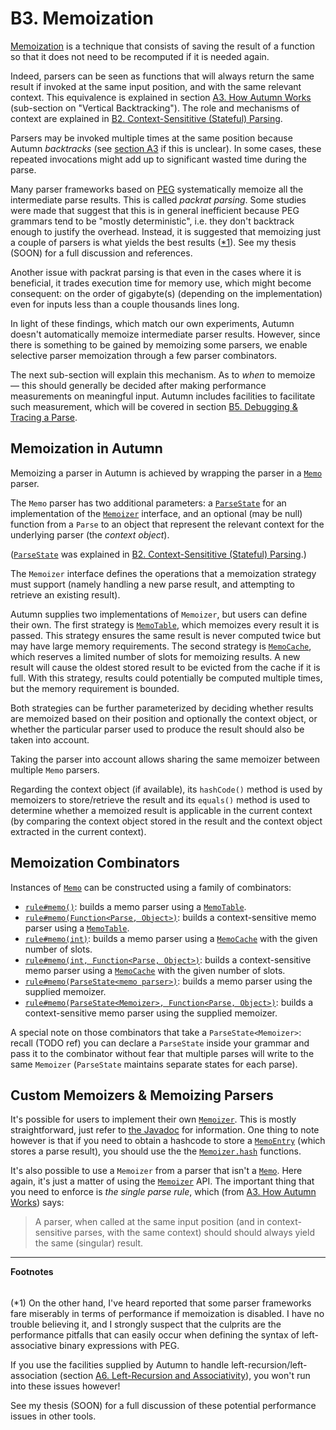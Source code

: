 # B3. Memoization

[Memoization] is a technique that consists of saving the result of a function so that it does not
need to be recomputed if it is needed again.

Indeed, parsers can be seen as functions that will always return the same result if invoked at the
same input position, and with the same relevant context. This equivalence is explained in section
[A3. How Autumn Works] (sub-section on "Vertical Backtracking"). The role and mechanisms of context
are explained in [B2. Context-Sensititive (Stateful) Parsing].

Parsers may be invoked multiple times at the same position because Autumn *backtracks* (see [section
A3] if this is unclear). In some cases, these repeated invocations might add up to significant
wasted time during the parse.

Many parser frameworks based on [PEG] systematically memoize all the intermediate parse results.
This is called *packrat parsing*. Some studies were made that suggest that this is in general
inefficient because PEG grammars tend to be "mostly deterministic", i.e. they don't backtrack enough
to justify the overhead. Instead, it is suggested that memoizing just a couple of parsers is what
yields the best results ([*1]). See my thesis (SOON) for a full discussion and references.

Another issue with packrat parsing is that even in the cases where it is beneficial, it trades
execution time for memory use, which might become consequent: on the order of gigabyte(s) (depending
on the implementation) even for inputs less than a couple thousands lines long.

In light of these findings, which match our own experiments, Autumn doesn't automatically memoize
intermediate parser results. However, since there is something to be gained by memoizing some
parsers, we enable selective parser memoization through a few parser combinators.

The next sub-section will explain this mechanism. As to *when* to memoize — this should generally
be decided after making performance measurements on meaningful input. Autumn includes facilities
to facilitate such measurement, which will be covered in section [B5. Debugging & Tracing a Parse].

[Memoization]: https://en.wikipedia.org/wiki/Memoization
[section A3]: A3-how-autumn-works.md
[A3. How Autumn Works]: A3-how-autumn-works.md#vertical-backtracking
[B2. Context-Sensititive (Stateful) Parsing]: B2-context-sensitive-parsing.md
[PEG]: https://en.wikipedia.org/wiki/Parsing_expression_grammar
[B5. Debugging & Tracing a Parse]: B5-debugging-tracing.md

## Memoization in Autumn

Memoizing a parser in Autumn is achieved by wrapping the parser in a [`Memo`] parser.

The `Memo` parser has two additional parameters: a [`ParseState`] for an implementation of the
[`Memoizer`] interface, and an optional (may be null) function from a `Parse` to an object that
represent the relevant context for the underlying parser (the *context object*).

([`ParseState`] was explained in [B2. Context-Sensititive (Stateful) Parsing][B2-parse].)

The `Memoizer` interface defines the operations that a memoization strategy must support (namely
handling a new parse result, and attempting to retrieve an existing result).

Autumn supplies two implementations of `Memoizer`, but users can define their own. The first
strategy is [`MemoTable`], which memoizes every result it is passed. This strategy ensures the same
result is never computed twice but may have large memory requirements. The second strategy is
[`MemoCache`], which reserves a limited number of slots for memoizing results. A new result will
cause the oldest stored result to be evicted from the cache if it is full. With this strategy,
results could potentially be computed multiple times, but the memory requirement is bounded.

Both strategies can be further parameterized by deciding whether results are memoized based on their
position and optionally the context object, or whether the particular parser used to produce the
result should also be taken into account.

Taking the parser into account allows sharing the same memoizer between multiple `Memo` parsers.

Regarding the context object (if available), its `hashCode()` method is used by memoizers to
store/retrieve the result and its `equals()` method is used to determine whether a memoized result
is applicable in the current context (by comparing the context object stored in the result and the
context object extracted in the current context). 

[`Memo`]: https://javadoc.jitpack.io/com/github/norswap/autumn4/-SNAPSHOT/javadoc/norswap/autumn/parsers/Memo.html
[`Memoizer`]: https://javadoc.jitpack.io/com/github/norswap/autumn4/-SNAPSHOT/javadoc/norswap/autumn/memo/Memoizer.html
[`MemoTable`]: https://javadoc.jitpack.io/com/github/norswap/autumn4/-SNAPSHOT/javadoc/norswap/autumn/memo/MemoTable.html
[`MemoCache`]: https://javadoc.jitpack.io/com/github/norswap/autumn4/-SNAPSHOT/javadoc/norswap/autumn/memo/MemoCache.html
[`ParseState`]: https://javadoc.jitpack.io/com/github/norswap/autumn4/-SNAPSHOT/javadoc/norswap/autumn/ParseState.html
[B2-parse]: B2-context-sensitive-parsing.md#parse-state

## Memoization Combinators

Instances of [`Memo`] can be constructed using a family of combinators:

- [`rule#memo()`]: builds a memo parser using a [`MemoTable`].
- [`rule#memo(Function<Parse, Object>)`]: builds a context-sensitive memo parser using a [`MemoTable`].
- [`rule#memo(int)`]: builds a memo parser using a [`MemoCache`] with the given number of slots.
- [`rule#memo(int, Function<Parse, Object>)`]:
  builds a context-sensitive memo parser using a [`MemoCache`] with the given number of slots.
- [`rule#memo(ParseState<memo parser>)`]: builds a memo parser using the supplied memoizer.
- [`rule#memo(ParseState<Memoizer>, Function<Parse, Object>)`]: builds a context-sensitive memo
  parser using the supplied memoizer.

A special note on those combinators that take a `ParseState<Memoizer>`: recall (TODO ref) you can
declare a `ParseState` inside your grammar and pass it to the combinator without fear that multiple
parses will write to the same `Memoizer` (`ParseState` maintains separate states for each parse).
  
[`rule#memo()`]: https://javadoc.jitpack.io/com/github/norswap/autumn4/-SNAPSHOT/javadoc/norswap/autumn/DSL.rule.html#memo--
[`rule#memo(Function<Parse, Object>)`]: https://javadoc.jitpack.io/com/github/norswap/autumn4/-SNAPSHOT/javadoc/norswap/autumn/DSL.rule.html#memo-java.util.function.Function-
[`rule#memo(int)`]: https://javadoc.jitpack.io/com/github/norswap/autumn4/-SNAPSHOT/javadoc/norswap/autumn/DSL.rule.html#memo-int-
[`rule#memo(int, Function<Parse, Object>)`]: https://javadoc.jitpack.io/com/github/norswap/autumn4/-SNAPSHOT/javadoc/norswap/autumn/DSL.rule.html#memo-int-java.util.function.Function-
[`rule#memo(ParseState<memo parser>)`]: https://javadoc.jitpack.io/com/github/norswap/autumn4/-SNAPSHOT/javadoc/norswap/autumn/DSL.rule.html#memo-norswap.autumn.ParseState-
[`rule#memo(ParseState<Memoizer>, Function<Parse, Object>)`]: https://javadoc.jitpack.io/com/github/norswap/autumn4/-SNAPSHOT/javadoc/norswap/autumn/DSL.rule.html#memo-norswap.autumn.ParseState-

## Custom Memoizers & Memoizing Parsers

It's possible for users to implement their own [`Memoizer`]. This is mostly straightforward, just
refer to [the Javadoc][`Memoizer`] for information. One thing to note however is that if you need
to obtain a hashcode to store a [`MemoEntry`] (which stores a parse result), you should use the
the [`Memoizer.hash`] functions.

It's also possible to use a `Memoizer` from a parser that isn't a [`Memo`]. Here again, it's just
a matter of using the [`Memoizer`] API. The important thing that you need to enforce is *the single
parse rule*, which (from [A3. How Autumn Works]) says:

> A parser, when called at the same input position (and in context-sensitive parses, with the same
> context) should should always yield the same (singular) result.

[`Memoizer.hash`]: https://javadoc.jitpack.io/com/github/norswap/autumn4/-SNAPSHOT/javadoc/norswap/autumn/memo/Memoizer.html#hash-boolean-norswap.autumn.parsers.MemoEntry-
[`MemoEntry`]: https://javadoc.jitpack.io/com/github/norswap/autumn4/-SNAPSHOT/javadoc/norswap/autumn/memo/MemoEntry.html
[A3. How Autumn Works]: A3-how-autumn-works.md

----
**Footnotes**

[*1]: #footnote1 
<h6 id="footnote1" display=none;></h6>

(*1) On the other hand, I've heard reported that some parser frameworks fare miserably in terms of
performance if memoization is disabled. I have no trouble believing it, and I strongly suspect that
the culprits are the performance pitfalls that can easily occur when defining the syntax of
left-associative binary expressions with PEG.

If you use the facilities supplied by Autumn to handle left-recursion/left-association (section [A6.
Left-Recursion and Associativity]), you won't run into these issues however!

See my thesis (SOON) for a full discussion of these potential performance issues in other tools.

[A6. Left-Recursion and Associativity]: A6-left-recursion-associativity.md